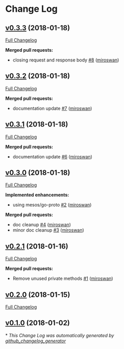 # Change Log

## [v0.3.3](https://github.com/miroswan/mesops/tree/v0.3.3) (2018-01-18)
[Full Changelog](https://github.com/miroswan/mesops/compare/v0.3.2...v0.3.3)

**Merged pull requests:**

- closing request and response body [\#8](https://github.com/miroswan/mesops/pull/8) ([miroswan](https://github.com/miroswan))

## [v0.3.2](https://github.com/miroswan/mesops/tree/v0.3.2) (2018-01-18)
[Full Changelog](https://github.com/miroswan/mesops/compare/v0.3.1...v0.3.2)

**Merged pull requests:**

- documentation update [\#7](https://github.com/miroswan/mesops/pull/7) ([miroswan](https://github.com/miroswan))

## [v0.3.1](https://github.com/miroswan/mesops/tree/v0.3.1) (2018-01-18)
[Full Changelog](https://github.com/miroswan/mesops/compare/v0.3.0...v0.3.1)

**Merged pull requests:**

- documentation update [\#6](https://github.com/miroswan/mesops/pull/6) ([miroswan](https://github.com/miroswan))

## [v0.3.0](https://github.com/miroswan/mesops/tree/v0.3.0) (2018-01-18)
[Full Changelog](https://github.com/miroswan/mesops/compare/v0.2.1...v0.3.0)

**Implemented enhancements:**

- using mesos/go-proto [\#2](https://github.com/miroswan/mesops/pull/2) ([miroswan](https://github.com/miroswan))

**Merged pull requests:**

- doc cleanup [\#4](https://github.com/miroswan/mesops/pull/4) ([miroswan](https://github.com/miroswan))
- minor doc cleanup [\#3](https://github.com/miroswan/mesops/pull/3) ([miroswan](https://github.com/miroswan))

## [v0.2.1](https://github.com/miroswan/mesops/tree/v0.2.1) (2018-01-16)
[Full Changelog](https://github.com/miroswan/mesops/compare/v0.2.0...v0.2.1)

**Merged pull requests:**

- Remove unused private methods [\#1](https://github.com/miroswan/mesops/pull/1) ([miroswan](https://github.com/miroswan))

## [v0.2.0](https://github.com/miroswan/mesops/tree/v0.2.0) (2018-01-15)
[Full Changelog](https://github.com/miroswan/mesops/compare/v0.1.0...v0.2.0)

## [v0.1.0](https://github.com/miroswan/mesops/tree/v0.1.0) (2018-01-02)


\* *This Change Log was automatically generated by [github_changelog_generator](https://github.com/skywinder/Github-Changelog-Generator)*
